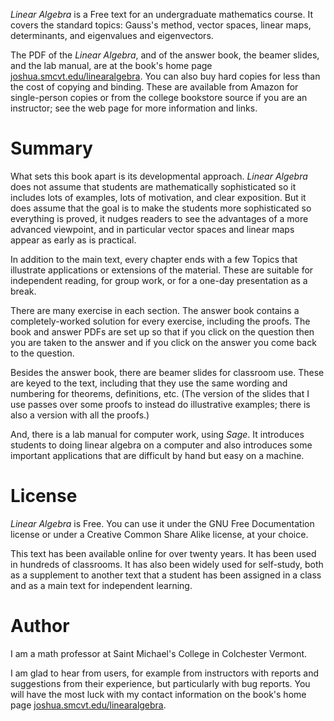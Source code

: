 _Linear Algebra_ is a Free text for an undergraduate mathematics course. It covers the standard topics: Gauss's method, vector spaces, linear maps, determinants, and eigenvalues and eigenvectors.

The PDF of the _Linear Algebra_, and of the answer book, the beamer slides, and the lab manual, are at the book's home page [joshua.smcvt.edu/linearalgebra](http://joshua.smcvt.edu/linearalgebra). You can also buy hard copies for less than the cost of copying and binding. These are available from Amazon for single-person copies or from the college bookstore source if you are an instructor; see the web page for more information and links. 

# Summary

What sets this book apart is its developmental approach. _Linear Algebra_ does not assume that students are mathematically sophisticated so it includes lots of examples, lots of motivation, and clear exposition. But it does assume that the goal is to make the students more sophisticated so everything is proved, it nudges readers to see the advantages of a more advanced viewpoint, and in particular vector spaces and linear maps appear as early as is practical.

In addition to the main text, every chapter ends with a few Topics that illustrate applications or extensions of the material. These are suitable for independent reading, for group work, or for a one-day presentation as a break.

There are many exercise in each section. The answer book contains a completely-worked solution for every exercise, including the proofs. The book and answer PDFs are set up so that if you click on the question then you are taken to the answer and if you click on the answer you come back to the question.

Besides the answer book, there are beamer slides for classroom use. These are keyed to the text, including that they use the same wording and numbering for theorems, definitions, etc.  (The version of the slides that I use passes over some proofs to instead do illustrative examples; there is also a version with all the proofs.)

And, there is a lab manual for computer work, using *Sage*. It introduces students to doing linear algebra on a computer and also introduces some important applications that are difficult by hand but easy on a machine.


# License

_Linear Algebra_ is Free. You can use it under the GNU Free Documentation license or  under a Creative Common Share Alike license, at your choice.

This text has been available online for over twenty years. It has been used in hundreds of classrooms. It has also been widely used for self-study, both as a supplement to another text that a student has been assigned in a class and as a main text for independent learning.


# Author

I am a math professor at Saint Michael's College in Colchester Vermont.

I am glad to hear from users, for example from instructors with reports and suggestions from their experience, but particularly with bug reports. You will have the most luck with my contact information on the book's home page [joshua.smcvt.edu/linearalgebra](http://joshua.smcvt.edu/linearalgebra).



